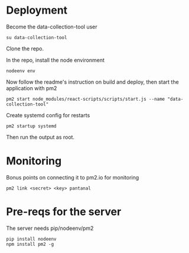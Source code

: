# Deployment
Become the data-collection-tool user

    su data-collection-tool

Clone the repo. 

In the repo, install the node environment

    nodeenv env
    
Now follow the readme's instruction on build and deploy, then start the application with pm2

    pm2 start node_modules/react-scripts/scripts/start.js --name "data-collection-tool"

Create systemd config for restarts

    pm2 startup systemd
    
Then run the output as root.
  
# Monitoring
Bonus points on connecting it to pm2.io for monitoring

    pm2 link <secret> <key> pantanal
  
# Pre-reqs for the server

The server needs pip/nodeenv/pm2

    pip install nodeenv
    npm install pm2 -g
    
    
